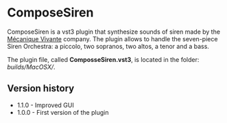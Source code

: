 # ComposeSiren

ComposeSiren is a vst3 plugin that synthesize sounds of siren made by the [Mécanique Vivante][1] company. The plugin allows to handle the seven-piece Siren Orchestra: a piccolo, two sopranos, two altos, a tenor and a bass.

The plugin file, called **ComposseSiren.vst3**, is located in the folder: *builds/MacOSX/*.

## Version history

- 1.1.0 - Improved GUI
- 1.0.0 - First version of the plugin



[1]: https://www.mecanique-vivante.com/en/the-song-of-the-sirens/the-musical-siren
